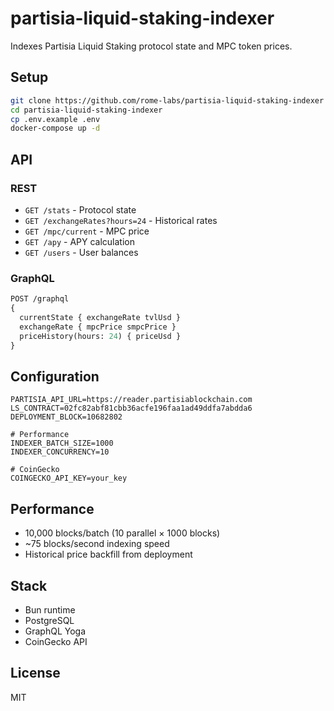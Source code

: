 # partisia-liquid-staking-indexer

Indexes Partisia Liquid Staking protocol state and MPC token prices.

## Setup

```bash
git clone https://github.com/rome-labs/partisia-liquid-staking-indexer
cd partisia-liquid-staking-indexer
cp .env.example .env
docker-compose up -d
```

## API

### REST
- `GET /stats` - Protocol state
- `GET /exchangeRates?hours=24` - Historical rates  
- `GET /mpc/current` - MPC price
- `GET /apy` - APY calculation
- `GET /users` - User balances

### GraphQL
```graphql
POST /graphql
{
  currentState { exchangeRate tvlUsd }
  exchangeRate { mpcPrice smpcPrice }
  priceHistory(hours: 24) { priceUsd }
}
```

## Configuration

```env
PARTISIA_API_URL=https://reader.partisiablockchain.com
LS_CONTRACT=02fc82abf81cbb36acfe196faa1ad49ddfa7abdda6
DEPLOYMENT_BLOCK=10682802

# Performance
INDEXER_BATCH_SIZE=1000
INDEXER_CONCURRENCY=10

# CoinGecko
COINGECKO_API_KEY=your_key
```

## Performance

- 10,000 blocks/batch (10 parallel × 1000 blocks)
- ~75 blocks/second indexing speed
- Historical price backfill from deployment

## Stack

- Bun runtime
- PostgreSQL 
- GraphQL Yoga
- CoinGecko API

## License

MIT
